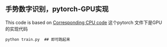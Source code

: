 ## 手势数字识别，pytorch-GPU实现
This code is based on [Corresponding CPU code](https://github.com/idotc/Gesture-digit-recognition)
这个pytorch 文件下是GPU的实现代码
>
    python train.py  ## 即可跑起来

